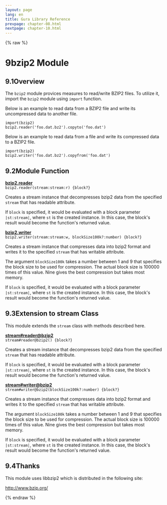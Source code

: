 ```yaml
---
layout: page
lang: en
title: Gura Library Reference
prevpage: chapter-08.html
nextpage: chapter-10.html
---
```

{% raw %}
<h1><span class="caption-index-1">9</span><a name="anchor-9"></a>bzip2 Module</h1>
<h2><span class="caption-index-2">9.1</span><a name="anchor-9-1"></a>Overview</h2>
<p>
The <code>bzip2</code> module provices measures to read/write BZIP2 files. To utilize it, import the <code>bzip2</code> module using <code>import</code> function.
</p>
<p>
Below is an example to read data from a BZIP2 file and write its uncompressed data to another file.
</p>
<pre><code>import(bzip2)
bzip2.reader('foo.dat.bz2').copyto('foo.dat')
</code></pre>
<p>
Below is an example to read data from a file and write its compressed data to a BZIP2 file.
</p>
<pre><code>import(bzip2)
bzip2.writer('foo.dat.bz2').copyfrom('foo.dat')
</code></pre>
<h2><span class="caption-index-2">9.2</span><a name="anchor-9-2"></a>Module Function</h2>
<p>
<div><strong style="text-decoration:underline">bzip2.reader</strong></div>
<div style="margin-bottom:1em"><code>bzip2.reader(stream:stream:r) {block?}</code></div>
Creates a stream instance that decompresses bzip2 data from the specified <code>stream</code> that has readable attribute.
</p>
<p>
If <code>block</code> is specified, it would be evaluated with a block parameter <code>|st:stream|</code>, where <code>st</code> is the created instance. In this case, the block's result would become the function's returned value.
</p>
<p>
<div><strong style="text-decoration:underline">bzip2.writer</strong></div>
<div style="margin-bottom:1em"><code>bzip2.writer(stream:stream:w, blockSize100k?:number) {block?}</code></div>
Creates a stream instance that compresses data into bzip2 format and writes it to the specified <code>stream</code> that has writable attribute.
</p>
<p>
The argument <code>blockSize100k</code> takes a number between 1 and 9 that specifies the block size to be used for compression. The actual block size is 100000 times of this value. Nine gives the best compression but takes most memory.
</p>
<p>
If <code>block</code> is specified, it would be evaluated with a block parameter <code>|st:stream|</code>, where <code>st</code> is the created instance. In this case, the block's result would become the function's returned value.
</p>
<h2><span class="caption-index-2">9.3</span><a name="anchor-9-3"></a>Extension to stream Class</h2>
<p>
This module extends the <code>stream</code> class with methods described here.
</p>
<p>
<div><strong style="text-decoration:underline">stream#reader@bzip2</strong></div>
<div style="margin-bottom:1em"><code>stream#reader@bzip2() {block?}</code></div>
Creates a stream instance that decompresses bzip2 data from the specified <code>stream</code> that has readable attribute.
</p>
<p>
If <code>block</code> is specified, it would be evaluated with a block parameter <code>|st:stream|</code>, where <code>st</code> is the created instance. In this case, the block's result would become the function's returned value.
</p>
<p>
<div><strong style="text-decoration:underline">stream#writer@bzip2</strong></div>
<div style="margin-bottom:1em"><code>stream#writer@bzip2(blockSize100k?:number) {block?}</code></div>
Creates a stream instance that compresses data into bzip2 format and writes it to the specified <code>stream</code> that has writable attribute.
</p>
<p>
The argument <code>blockSize100k</code> takes a number between 1 and 9 that specifies the block size to be used for compression. The actual block size is 100000 times of this value. Nine gives the best compression but takes most memory.
</p>
<p>
If <code>block</code> is specified, it would be evaluated with a block parameter <code>|st:stream|</code>, where <code>st</code> is the created instance. In this case, the block's result would become the function's returned value.
</p>
<h2><span class="caption-index-2">9.4</span><a name="anchor-9-4"></a>Thanks</h2>
<p>
This module uses libbzip2 which is distributed in the following site:
</p>
<p>
<a href="http://www.bzip.org/">http://www.bzip.org/</a>
</p>
<p />

{% endraw %}
